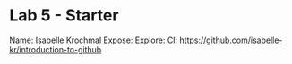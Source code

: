 # Lab 5 - Starter
Name: Isabelle Krochmal
Expose:
Explore:
CI: https://github.com/isabelle-kr/introduction-to-github
